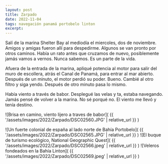 ```yaml
---
layout: post
title: Zarpado
date: 2022-11-04
tags: navegación panamá portobelo linton
excerpt:
---
```


Salí de la marina Shelter Bay al mediodía el miercoles, dos de noviembre.
Amigos y amigas fueron allí para despedirme. Algunos se van pronto por otros
caminos. Había un rato antes que cruzamos de nuevo, posiblemente jamás vamos
a vernos. Nunca sabemos. Es un parte de la vida.

Afuera de la entrada de la marina, apliqué potencia al motor para salir del
muro de escollera, atrás el Canal de Panamá, para entrar al mar abierto.
Después de un minuto, el motor perdió su poder. Bueno. Cambié al otro filtro
y siga yendo. Después de otro minuto pasa lo mismo.

Había viento a través de babor. Desplegué las velas y ta, estaba navegando.
Jamás pensé de volver a la marina. No sé porqué no. El viento me llevó y
tenía destino.

![Brisa en camino, viento lijero a traves de babor](
  {{ '/assets/images/2022/Zarpado/DSC02560.JPG' | relative_url }}
)


![Un fuerte colonial de españa al lado norte de Bahía Portobelo](
  {{ '/assets/images/2022/Zarpado/DSC02565.JPG' | relative_url }}
)
![El buque de turismo ecológico, National Geographic Quest](
  {{ '/assets/images/2022/Zarpado/DSC02566.jpeg' | relative_url }}
)
![Veleros fondeados en la Bahía Linton](
  {{ '/assets/images/2022/Zarpado/DSC02569.jpeg' | relative_url }}
)
